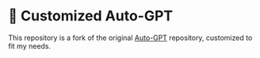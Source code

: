# 🤖 Customized Auto-GPT

This repository is a fork of the original [Auto-GPT](https://github.com/Significant-Gravitas/Auto-GPT) repository, customized to fit my needs.

